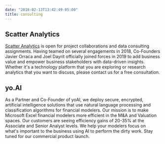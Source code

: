 ```yaml
---
date: "2018-02-13T13:42:49-05:00"
title: consulting
---
```


## Scatter Analytics

[Scatter Analytics](https://www.scatteranalytics.com/) is open for project collaborations and data consulting assignments. Having teamed on several engagements in 2018, Co-Founders Javier Orraca and Joel Dayrit officially joined forces in 2019 to add business value and empower business stakeholders with data-driven insights. Whether it's a technology platform that you are exploring or research analytics that you want to discuss, please contact us for a free consultation.

## yo.AI

As a Partner and Co-Founder of yoAI, we deploy secure, encrypted, artificial intelligence solutions that use natural language processing and classification algorithms  for financial modelers. Our mission is to make Microsoft Excel financial modelers more efficient in the M&A and Valuation spaces. Our customers are seeing efficiency gains of 20-35% at the Associate and Senior Analyst levels. We help your modelers focus on what's important to the business  using AI to perform the dirty work. Stay tuned for our commercial product launch.